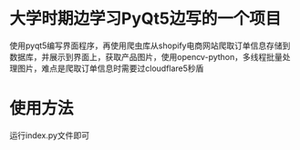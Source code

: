 
# 大学时期边学习PyQt5边写的一个项目

使用pyqt5编写界面程序，再使用爬虫库从shopify电商网站爬取订单信息存储到数据库，并展示到界面上，获取产品图片，使用opencv-python，多线程批量处理图片，难点是爬取订单信息时需要过cloudflare5秒盾

# 使用方法
运行index.py文件即可
